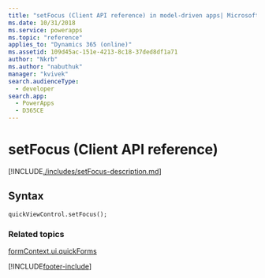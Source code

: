 ```yaml
---
title: "setFocus (Client API reference) in model-driven apps| MicrosoftDocs"
ms.date: 10/31/2018
ms.service: powerapps
ms.topic: "reference"
applies_to: "Dynamics 365 (online)"
ms.assetid: 109d45ac-151e-4213-8c18-37ded8df1a71
author: "Nkrb"
ms.author: "nabuthuk"
manager: "kvivek"
search.audienceType: 
  - developer
search.app: 
  - PowerApps
  - D365CE
---
```

# setFocus (Client API reference)



[!INCLUDE[./includes/setFocus-description.md](./includes/setFocus-description.md)]

## Syntax

`quickViewControl.setFocus();`

### Related topics

[formContext.ui.quickForms](../formContext-ui-quickForms.md)





[!INCLUDE[footer-include](../../../../../includes/footer-banner.md)]